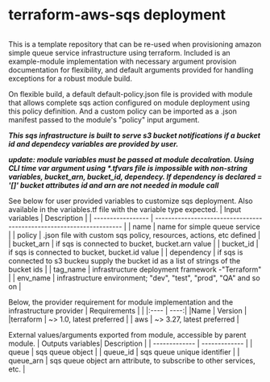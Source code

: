 # terraform-aws-sqs deployment

######

This is a template repository that can be re-used when provisioning amazon simple queue service infrastructure using terraform. Included is an example-module implementation with necessary argument provision documentation for flexibility, and default arguments provided for handling exceptions for a robust module build.

On flexible build, a default default-policy.json file is provided with module that allows complete sqs action configured on module deployment using this policy definition. And a custom policy can be imported as a .json manifest passed to the module's "policy" input argument.

**_This sqs infrastructure is built to serve s3 bucket notifications if a bucket id and dependecy variables are provided by user._**

**_update: module variables must be passed at module decalration. Using CLI time var argument using \*.tfvars file is impossible with non-string variables, bucket_arn, bucket_id, dependecy. If dependency is declared = '[]' bucket attributes id and arn are not needed in module call_**

See below for user provided variables to customize sqs deployment. Also available in the variables.tf file with the variable type expected.
| Input variables | Description |
| ----------------- | -------------------------------------------------------------------- |
| name | name for simple queue service |
| policy | .json file with custom sqs policy, resources, actions, etc defined |
| bucket_arn | if sqs is connected to bucket, bucket.arn value |
| bucket_id | if sqs is connected to bucket, bucket.id value |
| dependency | if sqs is connected to s3 buckeu supply the bucket id as a list of strings of the bucket ids |
| tag_name | infrastructure deployment framework -"Terraform" |
| env_name | infrastructure environment; "dev", "test", "prod", "QA" and so on |

Below, the provider requirement for module implementation and the infrastructure provider
| Requirements | |
|:---- | ----:|
|Name | Version |
|terraform | ~> 1.0, latest preferred |
| aws | ~> 3.27, latest preferred |

External values/arguments exported from module, accessible by parent module.
| Outputs variables| Description |
| ------------- | ------------- |
| queue | sqs queue object |
| queue_id | sqs queue unique identifier |
| queue_arn | sqs queue object arn attribute, to subscribe to other services, etc. |
